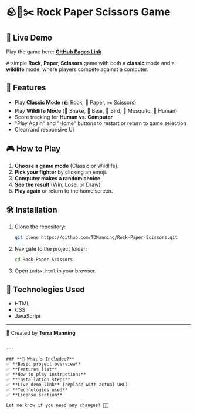 # 🪨📄✂️ Rock Paper Scissors Game

## 🚀 Live Demo
Play the game here: **[GitHub Pages Link](https://tdmanning.github.io/Rock-Paper-Scissors/)**

A simple **Rock, Paper, Scissors** game with both a **classic** mode and a **wildlife** mode, where players compete against a computer.

## 🚀 Features
- Play **Classic Mode** (🪨 Rock, 📄 Paper, ✂️ Scissors)
- Play **Wildlife Mode** (🐍 Snake, 🧸 Bear, 🦅 Bird, 🦟 Mosquito, 🤺 Human)
- Score tracking for **Human vs. Computer**
- "Play Again" and "Home" buttons to restart or return to game selection
- Clean and responsive UI

## 🎮 How to Play
1. **Choose a game mode** (Classic or Wildlife).
2. **Pick your fighter** by clicking an emoji.
3. **Computer makes a random choice**.
4. **See the result** (Win, Lose, or Draw).
5. **Play again** or return to the home screen.

## 🛠 Installation
1. Clone the repository:
   ```sh
   git clone https://github.com/TDManning/Rock-Paper-Scissors.git
   ```
2. Navigate to the project folder:
   ```sh
   cd Rock-Paper-Scissors
   ```
3. Open `index.html` in your browser.

## 📌 Technologies Used
- HTML
- CSS
- JavaScript

---
🔹 Created by **Terra Manning**  
```

---

### **📌 What’s Included?**
✅ **Basic project overview**  
✅ **Features list**  
✅ **How to play instructions**  
✅ **Installation steps**  
✅ **Live demo link** (replace with actual URL)  
✅ **Technologies used**  
✅ **License section**  

Let me know if you need any changes! 🚀😊